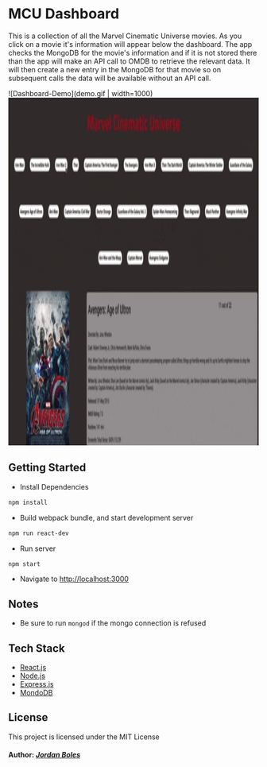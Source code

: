 # MCU Dashboard

This is a collection of all the Marvel Cinematic Universe movies. As you click on a movie it's information will appear below the dashboard. The app checks the MongoDB for the movie's information and if it is not stored there than the app will make an API call to OMDB to retrieve the relevant data. It will then create a new entry in the MongoDB for that movie so on subsequent calls the data will be available without an API call.

![Dashboard-Demo](demo.gif | width=1000)
<img src="https://github.com/jboles31/MCU-Dashboard/blob/master/demo.gif" alt="MCU-Dashboard-Demo" width="1000" height="700">

## Getting Started

* Install Dependencies
```bash
npm install
```
* Build webpack bundle, and start development server
```bash
npm run react-dev
```
* Run server
```bash
npm start
```

* Navigate to [http://localhost:3000](http://localhost:300)

## Notes

* Be sure to run ```mongod``` if the mongo connection is refused


## Tech Stack
* [React.js](https://reactjs.org/)
* [Node.js](https://nodejs.org/en/)
* [Express.js](https://expressjs.com/)
* [MondoDB](https://mongodb.com/)

## License

This project is licensed under the MIT License


#### Author: *[Jordan Boles](https://github.com/jboles31)*

